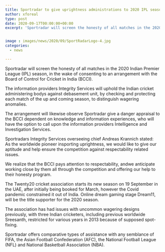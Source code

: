 ```yaml
---
title: Sportradar to give uprightness administrations to 2020 IPL season
author: xforeal 
type: post
date: 2020-09-17T00:00:00+00:00
excerpt: 'Sportradar will screen the honesty of all matches in the 2020 Indian Premier League (IPL) season, in the wake of consenting to an arrangement with the Board of Control for Cricket in India (BCCI) '


image : images/news/2020/09/SportRadarLogo-4.jpg
categories:
  - news

---
```

Sportradar will screen the honesty of all matches in the 2020 Indian Premier League (IPL) season, in the wake of consenting to an arrangement with the Board of Control for Cricket in India (BCCI). 

The information providers Integrity Services will uphold the Indian cricket administering bodys against debasement unit, by checking and protecting each match of the up and coming season, to distinguish wagering anomalies. 

The arrangement will likewise observe Sportradar give a danger appraisal to the BCCI dependent on knowledge and information experiences, who will have the option to call upon the information providers Intelligence and Investigation Services. 

Sportradars Integrity Services overseeing chief Andreas Krannich stated: As the worldwide pioneer insporting uprightness, we would like to give our aptitude and help ensure the competition against respectability related issues. 

We realize that the BCCI pays attention to respectability, andwe anticipate working close by them all through the competition and offering our help to their honesty program. 

The Twenty20 cricket association starts its new season on 19 September in the UAE, after initially being booked for March, however the Covid pandemic constrained it out of India. Online dream gaming stage Dream11, will be the title supporter for the 2020 season. 

The association has had issues with uncommon wagering designs previously, with three Indian cricketers, including previous worldwide Sreesanth, restricted for various years in 2013 because of supposed spot-fixing. 

Sportradar offers comparative types of assistance with any semblance of FIFA, the Asian Football Confederation (AFC), the National Football League (NFL) and National Basketball Association (NBA).